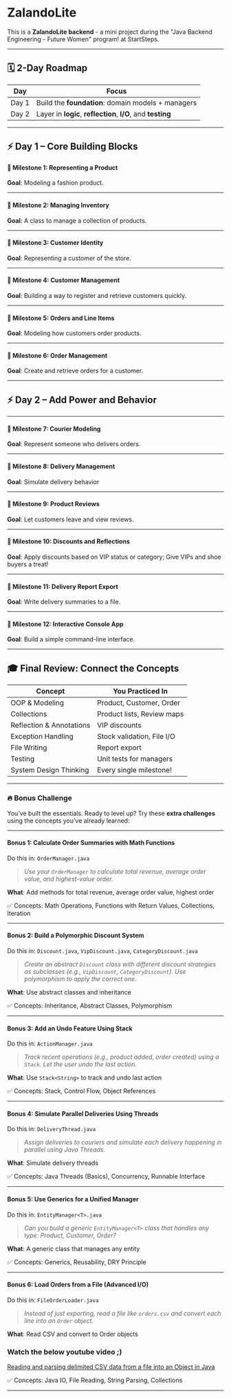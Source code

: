 # ZalandoLite

This is a **ZalandoLite backend** - a mini project during the  "Java Backend Engineering - 
Future Women" program! at StartSteps.

---

## 🗓️ 2-Day Roadmap

| Day   | Focus                                                        |
| ----- | ------------------------------------------------------------ |
| Day 1 | Build the **foundation**: domain models + managers           |
| Day 2 | Layer in **logic**, **reflection**, **I/O**, and **testing** |

---

## ⚡ Day 1 – Core Building Blocks

####  🔹 Milestone 1: Representing a Product
 **Goal**: Modeling a fashion product.

---
####  🔹 Milestone 2: Managing Inventory
 **Goal**: A class to manage a collection of products.

---
####  🔹 Milestone 3: Customer Identity
**Goal**: Representing a customer of the store.

---
####  🔹 Milestone 4: Customer Management
 **Goal**: Building a way to register and retrieve customers quickly.

---
####  🔹 Milestone 5: Orders and Line Items
 **Goal**: Modeling how customers order products.

---
####  🔹 Milestone 6: Order Management
 **Goal**: Create and retrieve orders for a customer.

---

## ⚡ Day 2 – Add Power and Behavior

---
####  🔹 Milestone 7: Courier Modeling
 **Goal**: Represent someone who delivers orders.

---
#### 🔹 Milestone 8: Delivery Management
**Goal**: Simulate delivery behavior

---
#### 🔹 Milestone 9: Product Reviews
 **Goal**: Let customers leave and view reviews.

---
#### 🔹 Milestone 10: Discounts and Reflections
 **Goal**: Apply discounts based on VIP status or category; Give VIPs and shoe buyers a treat!

---
#### 🔹 Milestone 11: Delivery Report Export
 **Goal**: Write delivery summaries to a file.

---
#### 🔹 Milestone 12: Interactive Console App
 **Goal**: Build a simple command-line interface.

---

## 🎓 Final Review: Connect the Concepts

| Concept                  | You Practiced In           |
| ------------------------ | -------------------------- |
| OOP & Modeling           | Product, Customer, Order   |
| Collections              | Product lists, Review maps |
| Reflection & Annotations | VIP discounts              |
| Exception Handling       | Stock validation, File I/O |
| File Writing             | Report export              |
| Testing                  | Unit tests for managers    |
| System Design Thinking   | Every single milestone!    |


---

### 🔥 Bonus Challenge 

You’ve built the essentials. Ready to level up? Try these **extra challenges** using the concepts you’ve already learned:

---

####  **Bonus 1: Calculate Order Summaries with Math Functions**

 Do this in: `OrderManager.java`

>  *Use your `OrderManager` to calculate total revenue, average order value, and highest-value order.*

**What**: Add methods for total revenue, average order value, highest order

✅ Concepts: Math Operations, Functions with Return Values, Collections, Iteration

---

####  **Bonus 2: Build a Polymorphic Discount System**

 Do this in: `Discount.java`, `VipDiscount.java`, `CategoryDiscount.java`

>  *Create an abstract `Discount` class with different discount strategies as subclasses (e.g., `VipDiscount`, `CategoryDiscount`). Use polymorphism to apply the correct one.*

**What**: Use abstract classes and inheritance

✅ Concepts: Inheritance, Abstract Classes, Polymorphism

---

####  **Bonus 3: Add an Undo Feature Using Stack**

 Do this in: `ActionManager.java`

>  *Track recent operations (e.g., product added, order created) using a `Stack`. Let the user undo the last action.*

**What**: Use `Stack<String>` to track and undo last action

✅ Concepts: Stack, Control Flow, Object References

---

####  **Bonus 4: Simulate Parallel Deliveries Using Threads**

 Do this in: `DeliveryThread.java`

>  *Assign deliveries to couriers and simulate each delivery happening in parallel using Java Threads.*

**What**: Simulate delivery threads

✅ Concepts: Java Threads (Basics), Concurrency, Runnable Interface

---

####  **Bonus 5: Use Generics for a Unified Manager**

 Do this in: `EntityManager<T>.java`

>  *Can you build a generic `EntityManager<T>` class that handles any type: Product, Customer, Order?*

**What**: A generic class that manages any entity

✅ Concepts: Generics, Reusability, DRY Principle

---

####  **Bonus 6: Load Orders from a File (Advanced I/O)**

 Do this in: `FileOrderLoader.java`

>  *Instead of just exporting, read a file like `orders.csv` and convert each line into an `Order` object.*

**What**: Read CSV and convert to Order objects

### Watch the below youtube video ;)
[Reading and parsing delimited CSV data from a file into an Object in Java](https://youtu.be/VX9CwPn-BBE?si=h76_4-K6h8jG5nzV)

✅ Concepts: Java IO, File Reading, String Parsing, Collections


---
